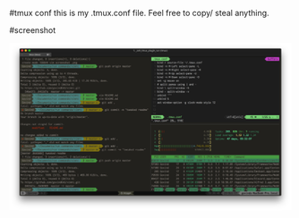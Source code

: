 #tmux conf 
this is my .tmux.conf file. Feel free to copy/ steal anything.

#screenshot

![](https://github.com/govindKAG/my-tmux-conf/blob/master/tmux%20screenshot.png)

